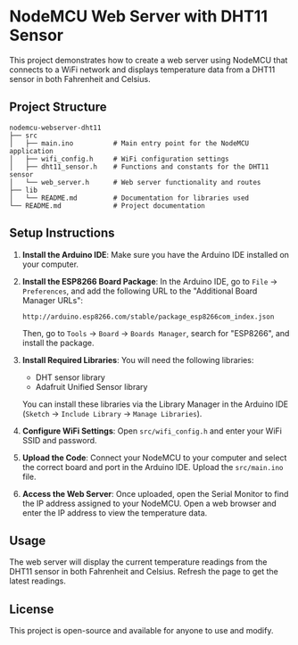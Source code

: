 # NodeMCU Web Server with DHT11 Sensor

This project demonstrates how to create a web server using NodeMCU that connects to a WiFi network and displays temperature data from a DHT11 sensor in both Fahrenheit and Celsius.

## Project Structure

```
nodemcu-webserver-dht11
├── src
│   ├── main.ino          # Main entry point for the NodeMCU application
│   ├── wifi_config.h     # WiFi configuration settings
│   ├── dht11_sensor.h    # Functions and constants for the DHT11 sensor
│   └── web_server.h      # Web server functionality and routes
├── lib
│   └── README.md         # Documentation for libraries used
└── README.md             # Project documentation
```

## Setup Instructions

1. **Install the Arduino IDE**: Make sure you have the Arduino IDE installed on your computer.

2. **Install the ESP8266 Board Package**: In the Arduino IDE, go to `File` -> `Preferences`, and add the following URL to the "Additional Board Manager URLs":
   ```
   http://arduino.esp8266.com/stable/package_esp8266com_index.json
   ```
   Then, go to `Tools` -> `Board` -> `Boards Manager`, search for "ESP8266", and install the package.

3. **Install Required Libraries**: You will need the following libraries:
   - DHT sensor library
   - Adafruit Unified Sensor library

   You can install these libraries via the Library Manager in the Arduino IDE (`Sketch` -> `Include Library` -> `Manage Libraries`).

4. **Configure WiFi Settings**: Open `src/wifi_config.h` and enter your WiFi SSID and password.

5. **Upload the Code**: Connect your NodeMCU to your computer and select the correct board and port in the Arduino IDE. Upload the `src/main.ino` file.

6. **Access the Web Server**: Once uploaded, open the Serial Monitor to find the IP address assigned to your NodeMCU. Open a web browser and enter the IP address to view the temperature data.

## Usage

The web server will display the current temperature readings from the DHT11 sensor in both Fahrenheit and Celsius. Refresh the page to get the latest readings.

## License

This project is open-source and available for anyone to use and modify.